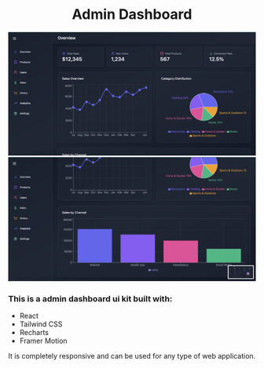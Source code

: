 <h1 align="center">Admin Dashboard</h1>

![Demo App](/public/screenshot1.png)
![Demo App](/public/screenshot2.png)



### This is a admin dashboard ui kit built with:

-   React
-   Tailwind CSS
-   Recharts
-   Framer Motion

It is completely responsive and can be used for any type of web application.
